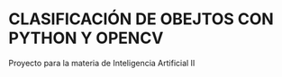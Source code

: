 # CLASIFICACIÓN DE OBEJTOS CON PYTHON Y OPENCV
Proyecto para la materia de Inteligencia Artificial II

